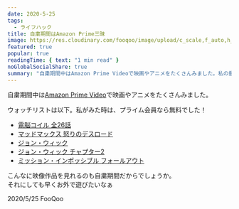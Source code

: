 ```yaml
---
date: 2020-5-25
tags:
  - ライフハック
title: 自粛期間はAmazon Prime三昧
image: https://res.cloudinary.com/fooqoo/image/upload/c_scale,f_auto,h_200,q_auto:low,w_300/v1590332370/fooqoo%20memo/three-woman-watch-a-glowing-white-screen-in-a-dark-room_ntxv9r.jpg
featured: true
popular: true
readingTime: { text: "1 min read" }
noGlobalSocialShare: true
summary: "自粛期間中はAmazon Prime Videoで映画やアニメをたくさんみました。私の鑑賞したものについてご紹介します。"
---
```


自粛期間中は[Amazon Prime Video](https://amzn.to/2yxBstC)で映画やアニメをたくさんみました。


ウォッチリストは以下。私がみた時は、プライム会員なら無料でした！

- [電脳コイル 全26話](https://amzn.to/36yDxCc)
- [マッドマックス 怒りのデスロード](https://amzn.to/3eewEID)
- [ジョン・ウィック](https://amzn.to/2LU53jV)
- [ジョン・ウィック チャプター2](https://amzn.to/2WXwbER)
- [ミッション・インポッシブル フォールアウト](https://amzn.to/2ZxV1Ni)

こんなに映像作品を見れるのも自粛期間だからでしょうか。  
それにしても早くお外で遊びたいなぁ

<social-share />
2020/5/25 FooQoo
